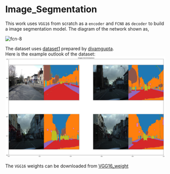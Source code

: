 # Image_Segmentation

This work uses `VGG16` from scratch as a `encoder` and `FCN8` as `decoder` to build a image segmentation model. The diagram of the network shown as,

<img src='https://drive.google.com/uc?export=view&id=1lrqB4YegV8jXWNfyYAaeuFlwXIc54aRP' alt='fcn-8' width="600" height="400">

The dataset uses [dataset1](https://drive.google.com/file/d/0B0d9ZiqAgFkiOHR1NTJhWVJMNEU/view?usp=sharing) prepared by [divamgupta](https://github.com/divamgupta/image-segmentation-keras).<br>
Here is the example outlook of the dataset:
<img src='sample.jpg'>

The `VGG16` weights can be downloaded from [VGG16_weight]("https://github.com/fchollet/deep-learning-models/releases/download/v0.1/vgg16_weights_tf_dim_ordering_tf_kernels_notop.h5")


